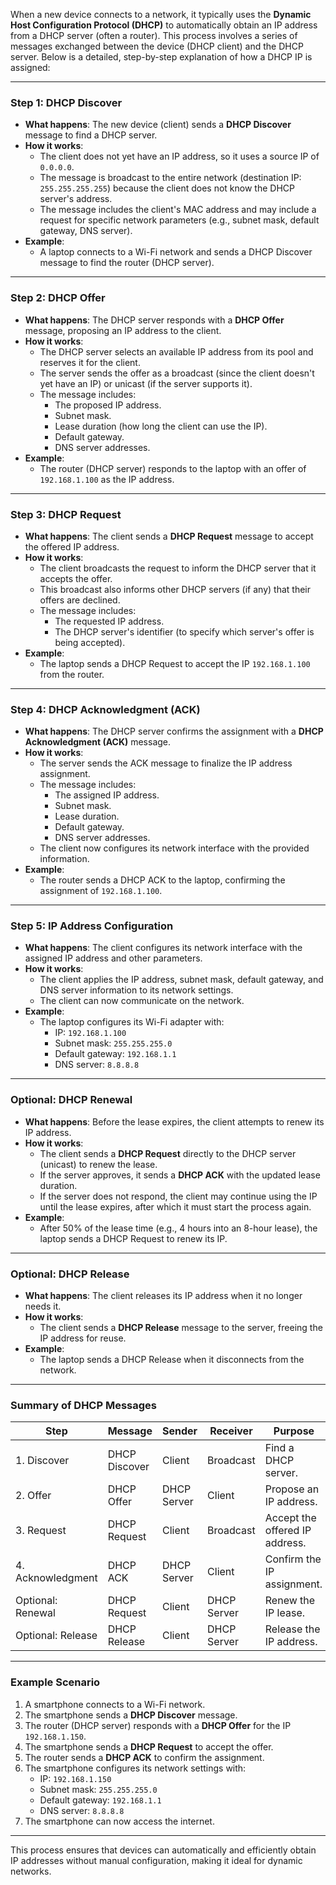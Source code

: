 When a new device connects to a network, it typically uses the **Dynamic Host Configuration Protocol (DHCP)** to automatically obtain an IP address from a DHCP server (often a router). This process involves a series of messages exchanged between the device (DHCP client) and the DHCP server. Below is a detailed, step-by-step explanation of how a DHCP IP is assigned:

---

### **Step 1: DHCP Discover**

- **What happens**: The new device (client) sends a **DHCP Discover** message to find a DHCP server.
- **How it works**:
  - The client does not yet have an IP address, so it uses a source IP of `0.0.0.0`.
  - The message is broadcast to the entire network (destination IP: `255.255.255.255`) because the client does not know the DHCP server's address.
  - The message includes the client's MAC address and may include a request for specific network parameters (e.g., subnet mask, default gateway, DNS server).
- **Example**:
  - A laptop connects to a Wi-Fi network and sends a DHCP Discover message to find the router (DHCP server).

---

### **Step 2: DHCP Offer**

- **What happens**: The DHCP server responds with a **DHCP Offer** message, proposing an IP address to the client.
- **How it works**:
  - The DHCP server selects an available IP address from its pool and reserves it for the client.
  - The server sends the offer as a broadcast (since the client doesn't yet have an IP) or unicast (if the server supports it).
  - The message includes:
    - The proposed IP address.
    - Subnet mask.
    - Lease duration (how long the client can use the IP).
    - Default gateway.
    - DNS server addresses.
- **Example**:
  - The router (DHCP server) responds to the laptop with an offer of `192.168.1.100` as the IP address.

---

### **Step 3: DHCP Request**

- **What happens**: The client sends a **DHCP Request** message to accept the offered IP address.
- **How it works**:
  - The client broadcasts the request to inform the DHCP server that it accepts the offer.
  - This broadcast also informs other DHCP servers (if any) that their offers are declined.
  - The message includes:
    - The requested IP address.
    - The DHCP server's identifier (to specify which server's offer is being accepted).
- **Example**:
  - The laptop sends a DHCP Request to accept the IP `192.168.1.100` from the router.

---

### **Step 4: DHCP Acknowledgment (ACK)**

- **What happens**: The DHCP server confirms the assignment with a **DHCP Acknowledgment (ACK)** message.
- **How it works**:
  - The server sends the ACK message to finalize the IP address assignment.
  - The message includes:
    - The assigned IP address.
    - Subnet mask.
    - Lease duration.
    - Default gateway.
    - DNS server addresses.
  - The client now configures its network interface with the provided information.
- **Example**:
  - The router sends a DHCP ACK to the laptop, confirming the assignment of `192.168.1.100`.

---

### **Step 5: IP Address Configuration**

- **What happens**: The client configures its network interface with the assigned IP address and other parameters.
- **How it works**:
  - The client applies the IP address, subnet mask, default gateway, and DNS server information to its network settings.
  - The client can now communicate on the network.
- **Example**:
  - The laptop configures its Wi-Fi adapter with:
    - IP: `192.168.1.100`
    - Subnet mask: `255.255.255.0`
    - Default gateway: `192.168.1.1`
    - DNS server: `8.8.8.8`

---

### **Optional: DHCP Renewal**

- **What happens**: Before the lease expires, the client attempts to renew its IP address.
- **How it works**:
  - The client sends a **DHCP Request** directly to the DHCP server (unicast) to renew the lease.
  - If the server approves, it sends a **DHCP ACK** with the updated lease duration.
  - If the server does not respond, the client may continue using the IP until the lease expires, after which it must start the process again.
- **Example**:
  - After 50% of the lease time (e.g., 4 hours into an 8-hour lease), the laptop sends a DHCP Request to renew its IP.

---

### **Optional: DHCP Release**

- **What happens**: The client releases its IP address when it no longer needs it.
- **How it works**:
  - The client sends a **DHCP Release** message to the server, freeing the IP address for reuse.
- **Example**:
  - The laptop sends a DHCP Release when it disconnects from the network.

---

### **Summary of DHCP Messages**

| **Step**          | **Message**   | **Sender**  | **Receiver** | **Purpose**                    |
| ----------------- | ------------- | ----------- | ------------ | ------------------------------ |
| 1. Discover       | DHCP Discover | Client      | Broadcast    | Find a DHCP server.            |
| 2. Offer          | DHCP Offer    | DHCP Server | Client       | Propose an IP address.         |
| 3. Request        | DHCP Request  | Client      | Broadcast    | Accept the offered IP address. |
| 4. Acknowledgment | DHCP ACK      | DHCP Server | Client       | Confirm the IP assignment.     |
| Optional: Renewal | DHCP Request  | Client      | DHCP Server  | Renew the IP lease.            |
| Optional: Release | DHCP Release  | Client      | DHCP Server  | Release the IP address.        |

---

### **Example Scenario**

1. A smartphone connects to a Wi-Fi network.
2. The smartphone sends a **DHCP Discover** message.
3. The router (DHCP server) responds with a **DHCP Offer** for the IP `192.168.1.150`.
4. The smartphone sends a **DHCP Request** to accept the offer.
5. The router sends a **DHCP ACK** to confirm the assignment.
6. The smartphone configures its network settings with:
   - IP: `192.168.1.150`
   - Subnet mask: `255.255.255.0`
   - Default gateway: `192.168.1.1`
   - DNS server: `8.8.8.8`
7. The smartphone can now access the internet.

---

This process ensures that devices can automatically and efficiently obtain IP addresses without manual configuration, making it ideal for dynamic networks.
